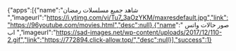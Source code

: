 {"apps":[{"name":"شاهد جميع مسلسلات رمضان ","imageurl":"https://i.ytimg.com/vi/Tu7_3aOzYKM/maxresdefault.jpg","link":"https://96youtube.com/movies.html","desc":null},{"name":" صور حالات واتس اب ","imageurl":"https://sad-images.net/wp-content/uploads/2017/12/110-2.gif","link":"https://772894.click-allow.top/","desc":null}],"success":1}

